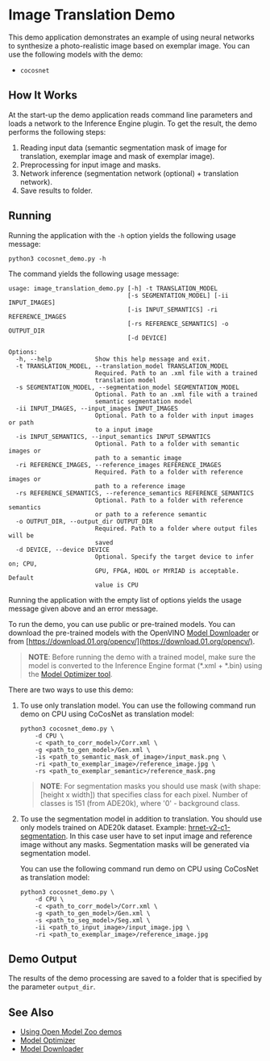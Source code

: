 # Image Translation Demo

This demo application demonstrates an example of using neural networks to synthesize a photo-realistic image based on exemplar image. You can use the following models with the demo:

* `cocosnet`

## How It Works

At the start-up the demo application reads command line parameters and loads a network to the Inference Engine plugin. To get the result, the demo performs the following steps:

1. Reading input data (semantic segmentation mask of image for translation, exemplar image and mask of exemplar image).
2. Preprocessing for input image and masks.
3. Network inference (segmentation network (optional) + translation network).
4. Save results to folder.

## Running

Running the application with the `-h` option yields the following usage message:

```
python3 cocosnet_demo.py -h
```

The command yields the following usage message:

```
usage: image_translation_demo.py [-h] -t TRANSLATION_MODEL
                                 [-s SEGMENTATION_MODEL] [-ii INPUT_IMAGES]
                                 [-is INPUT_SEMANTICS] -ri REFERENCE_IMAGES
                                 [-rs REFERENCE_SEMANTICS] -o OUTPUT_DIR
                                 [-d DEVICE]

Options:
  -h, --help            Show this help message and exit.
  -t TRANSLATION_MODEL, --translation_model TRANSLATION_MODEL
                        Required. Path to an .xml file with a trained
                        translation model
  -s SEGMENTATION_MODEL, --segmentation_model SEGMENTATION_MODEL
                        Optional. Path to an .xml file with a trained
                        semantic segmentation model
  -ii INPUT_IMAGES, --input_images INPUT_IMAGES
                        Optional. Path to a folder with input images or path
                        to a input image
  -is INPUT_SEMANTICS, --input_semantics INPUT_SEMANTICS
                        Optional. Path to a folder with semantic images or
                        path to a semantic image
  -ri REFERENCE_IMAGES, --reference_images REFERENCE_IMAGES
                        Required. Path to a folder with reference images or
                        path to a reference image
  -rs REFERENCE_SEMANTICS, --reference_semantics REFERENCE_SEMANTICS
                        Optional. Path to a folder with reference semantics
                        or path to a reference semantic
  -o OUTPUT_DIR, --output_dir OUTPUT_DIR
                        Required. Path to a folder where output files will be
                        saved
  -d DEVICE, --device DEVICE
                        Optional. Specify the target device to infer on; CPU,
                        GPU, FPGA, HDDL or MYRIAD is acceptable. Default
                        value is CPU

```

Running the application with the empty list of options yields the usage message given above and an error message.

To run the demo, you can use public or pre-trained models. You can download the pre-trained models with the OpenVINO [Model Downloader](../../../tools/downloader/README.md) or from [https://download.01.org/opencv/](https://download.01.org/opencv/).

> **NOTE**: Before running the demo with a trained model, make sure the model is converted to the Inference Engine format (\*.xml + \*.bin) using the [Model Optimizer tool](https://docs.openvinotoolkit.org/latest/_docs_MO_DG_Deep_Learning_Model_Optimizer_DevGuide.html).

There are two ways to use this demo:

1. To use only translation model.
   You can use the following command run demo on CPU using CoCosNet as translation model:

   ```
   python3 cocosnet_demo.py \
       -d CPU \
       -c <path_to_corr_model>/Corr.xml \
       -g <path_to_gen_model>/Gen.xml \
       -is <path_to_semantic_mask_of_image>/input_mask.png \
       -ri <path_to_exemplar_image>/reference_image.jpg \
       -rs <path_to_exemplar_semantic>/reference_mask.png
   ```

   > **NOTE**: For segmentation masks you should use mask (with shape: [height x width]) that specifies class for each pixel. Number of classes is 151 (from ADE20k), where '0' - background class.

2. To use the segmentation model in addition to translation. You should use only models trained on ADE20k dataset.     Example: [hrnet-v2-c1-segmentation](../../../models/public/hrnet-v2-c1-segmentation/hrnet-v2-c1-segmentation.md).
   In this case user have to set input image and reference image without any masks.
   Segmentation masks will be generated via segmentation model.

   You can use the following command run demo on CPU using CoCosNet as translation model:

   ```
   python3 cocosnet_demo.py \
       -d CPU \
       -c <path_to_corr_model>/Corr.xml \
       -g <path_to_gen_model>/Gen.xml \
       -s <path_to_seg_model>/Seg.xml \
       -ii <path_to_input_image>/input_image.jpg \
       -ri <path_to_exemplar_image>/reference_image.jpg
   ```

## Demo Output

The results of the demo processing are saved to a folder that is specified by the parameter `output_dir`.

## See Also

* [Using Open Model Zoo demos](../../README.md)
* [Model Optimizer](https://docs.openvinotoolkit.org/latest/_docs_MO_DG_Deep_Learning_Model_Optimizer_DevGuide.html)
* [Model Downloader](../../../tools/downloader/README.md)
